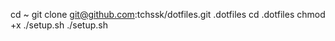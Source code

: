 cd ~
git clone git@github.com:tchssk/dotfiles.git .dotfiles
cd .dotfiles
chmod +x ./setup.sh
./setup.sh
